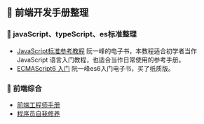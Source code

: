 ## 📖 前端开发手册整理
### 🎃 javaScript、typeScript、es标准整理
* [JavaScript标准参考教程](https://wangdoc.com/javascript/) 阮一峰的电子书，本教程适合初学者当作 JavaScript 语言入门教程，也适合当作日常使用的参考手册。
* [ECMAScript6 入门](http://es6.ruanyifeng.com/#docs/intro) 阮一峰es6入门电子书，买了纸质版。
### 🍔 前端综合
* [前端工程师手册](https://leohxj.gitbooks.io/front-end-database/content/html-and-css-basic/index.html) 
* [程序员自我修养](https://leohxj.gitbooks.io/a-programmer-prepares/content/)
